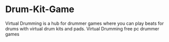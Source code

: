 # Drum-Kit-Game
Virtual Drumming is a hub for drummer games where you can play beats for drums with virtual drum kits and pads. Virtual Drumming free pc drummer games
